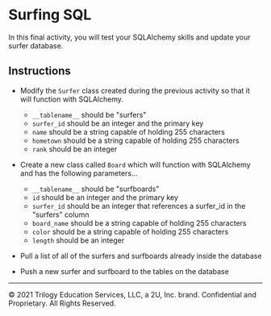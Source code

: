# Surfing SQL

In this final activity, you will test your SQLAlchemy skills and update your surfer database.

## Instructions

* Modify the `Surfer` class created during the previous activity so that it will function with SQLAlchemy.

  * `__tablename__` should be "surfers"
  * `surfer_id` should be an integer and the primary key
  * `name` should be a string capable of holding 255 characters
  * `hometown` should be a string capable of holding 255 characters
  * `rank` should be an integer

* Create a new class called `Board` which will function with SQLAlchemy and has the following parameters...

  * `__tablename__` should be "surfboards"
  * `id` should be an integer and the primary key
  * `surfer_id` should be an integer that references a surfer_id in the "surfers" column
  * `board_name` should be a string capable of holding 255 characters
  * `color` should be a string capable of holding 255 characters
  * `length` should be an integer

* Pull a list of all of the surfers and surfboards already inside the database

* Push a new surfer and surfboard to the tables on the database

---

© 2021 Trilogy Education Services, LLC, a 2U, Inc. brand. Confidential and Proprietary. All Rights Reserved.
